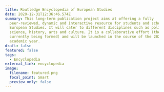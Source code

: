 ```yaml
---
title: Routledge Encyclopedia of European Studies
date: 2020-12-31T12:36:46.574Z
summary: This long-term publication project aims at offering a fully
  peer-reviewed, dynamic and interactive resource for students and scholars of
  European Studies. It will cater to different disciplines such as political
  science, history, arts and culture. It is a collaborative effort (the team is
  currently being formed) and will be launched in the course of the 2022-23
  academic year.
draft: false
featured: false
tags:
  - Encyclopedia
external_link: encyclopedia
image:
  filename: featured.png
  focal_point: Smart
  preview_only: false
---
```

